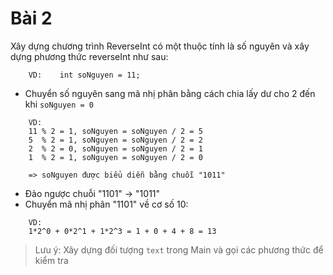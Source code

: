 # Bài 2
Xây dựng chương trình ReverseInt có một thuộc tính là số nguyên và xây dựng phương thức reverseInt như sau:

```
    VD:    int soNguyen = 11;
```

- Chuyển số nguyên sang mã nhị phân bằng cách chia lấy dư cho 2 đến khi `soNguyen = 0`
```
    VD:
    11 % 2 = 1, soNguyen = soNguyen / 2 = 5
    5  % 2 = 1, soNguyen = soNguyen / 2 = 2
    2  % 2 = 0, soNguyen = soNguyen / 2 = 1
    1  % 2 = 1, soNguyen = soNguyen / 2 = 0
    
    => soNguyen được biểu diễn bằng chuỗi "1011"
```
- Đảo ngược chuỗi "1101" -> "1011"
- Chuyển mã nhị phân "1101" về cơ số 10:
```
    VD:
    1*2^0 + 0*2^1 + 1*2^3 = 1 + 0 + 4 + 8 = 13 
``` 
> Lưu ý: Xây dựng đối tượng `text` trong Main và gọi các phương thức để kiểm tra

